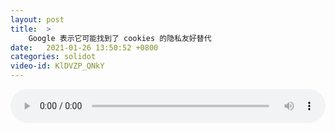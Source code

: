 ```yaml
---
layout: post
title:  >
    Google 表示它可能找到了 cookies 的隐私友好替代
date:   2021-01-26 13:50:52 +0800
categories: solidot
video-id: KlDVZP_QNkY
---
```


<audio src="/assets/25af051370d3a53a48b20244307d510b.mp3" style="width: 100%;" controls></audio>

